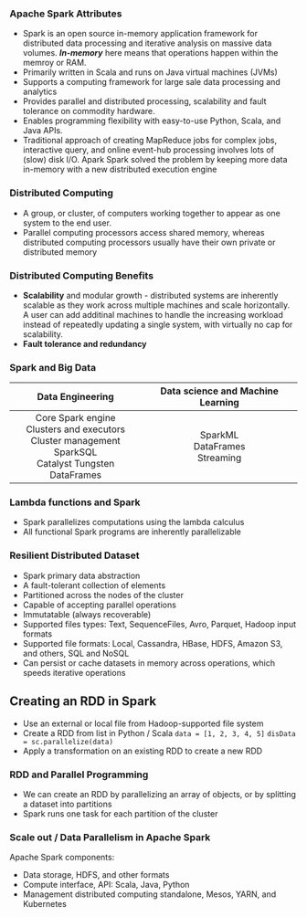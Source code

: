 ### Apache Spark Attributes 

* Spark is an open source in-memory application framework for distributed data processing and iterative analysis on massive data volumes. ***In-memory*** here means that operations happen within the memroy or RAM.
* Primarily written in Scala and runs on Java virtual machines (JVMs)
* Supports a computing framework for large sale data processing and analytics
* Provides parallel and distributed processing, scalability and fault tolerance on commodity hardware.
* Enables programming flexibility with easy-to-use Python, Scala, and Java APIs.
* Traditional approach of creating MapReduce jobs for complex jobs, interactive query, and online event-hub processing involves lots of (slow) disk I/O. Apark Spark solved the problem by keeping more data in-memory with a new distributed execution engine

### Distributed Computing
* A group, or cluster, of computers working together to appear as one system to the end user.
* Parallel computing processors access shared memory, whereas distributed computing processors usually have their own private or distributed memory

### Distributed Computing Benefits
* **Scalability** and modular growth - distributed systems are inherently scalable as they work across multiple machines and scale horizontally. A user can add additinal machines to handle the increasing workload instead of repeatedly updating a single system, with virtually no cap for scalability.
* **Fault tolerance and redundancy**

### Spark and Big Data 

|Data Engineering        |Data science and Machine Learning|
|:----------------------:|:---------------------------------:|
|Core Spark engine <br> Clusters and executors <br> Cluster management <br> SparkSQL <br> Catalyst Tungsten DataFrames|SparkML <br> DataFrames <br> Streaming|

### Lambda functions and Spark
* Spark parallelizes computations using the lambda calculus
* All functional Spark programs are inherently parallelizable

### Resilient Distributed Dataset
* Spark primary data abstraction
* A fault-tolerant collection of elements
* Partitioned across the nodes of the cluster
* Capable of accepting parallel operations
* Immutatable (always recoverable)
* Supported files types: Text, SequenceFiles, Avro, Parquet, Hadoop input formats
* Supported file formats: Local, Cassandra, HBase, HDFS, Amazon S3, and others, SQL and NoSQL
* Can persist or cache datasets in memory across operations, which speeds iterative operations

## Creating an RDD in Spark
* Use an external or local file from Hadoop-supported file system
* Create a RDD from list in Python / Scala
`data = [1, 2, 3, 4, 5]`
`disData = sc.parallelize(data)`
* Apply a transformation on an existing RDD to create a new RDD
  
### RDD and Parallel Programming
* We can create an RDD by parallelizing an array of objects, or by splitting a dataset into partitions
* Spark runs one task for each partition of the cluster

### Scale out / Data Parallelism in Apache Spark
Apache Spark components: 
* Data storage, HDFS, and other formats
* Compute interface, API: Scala, Java, Python
* Management distributed computing standalone, Mesos, YARN, and Kubernetes
